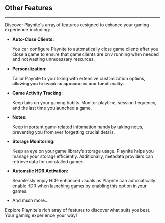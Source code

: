 ## Other Features
---------------------

Discover Playnite's array of features designed to enhance your gaming experience, including:

- **Auto-Close Clients:**
  
  You can configure Playnite to automatically close game clients after you close a game to ensure that game clients are only running when needed and not wasting unnecessary resources.
- **Personalization:**
  
  Tailor Playnite to your liking with extensive customization options, allowing you to tweak its appearance and functionality.
- **Game Activity Tracking:**
  
  Keep tabs on your gaming habits. Monitor playtime, session frequency, and the last time you launched a game.
- **Notes:**
  
  Keep important game-related information handy by taking notes, preventing you from ever forgetting crucial details.
- **Storage Monitoring:**
  
  Keep an eye on your game library's storage usage. Playnite helps you manage your storage efficiently. Additionally, metadata providers can retrieve data for uninstalled games.
- **Automatic HDR Activation:**
  
  Seamlessly enjoy HDR-enhanced visuals as Playnite can automatically enable HDR when launching games by enabling this option in your games.
- And much more…

Explore Playnite's rich array of features to discover what suits you best. Your gaming experience, your way!